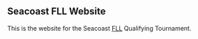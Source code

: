 Seacoast FLL Website
--------------------

This is the website for the Seacoast [FLL][1] Qualifying Tournament.

[1]: http://www.firstlegoleague.org/
